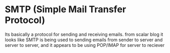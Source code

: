 # SMTP (Simple Mail Transfer Protocol)

Its basically a protocol for sending and receiving emails.
from scalar blog it looks like SMTP is being used to sending emails from sender to server
and server to server, and it appears to be using POP/IMAP for server to reciever
